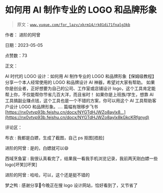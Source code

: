 # 如何用 AI 制作专业的 LOGO 和品牌形象

> 原文：[`www.yuque.com/for_lazy/xkrm14/rk01di71fnalg3kb`](https://www.yuque.com/for_lazy/xkrm14/rk01di71fnalg3kb)

作者： 进阶的阿曾

日期：2023-05-05

点赞数：73

正文：

AI 时代的 LOGO 设计：如何用 AI 制作专业的 LOGO 和品牌形象【保姆级教程】 分享一个本人经常使用的 LOGO 和品牌设计 AI 神器，希望对大家有帮助。 如果你是创业者，正好想要为自己的公司、工作室或店铺设计 logo，这个工具肯定能帮上你，不仅能帮你节省几百大洋，而且省时！ 如果你是上班族/学生，想靠 AI 工具搞副业赚点钱，这个工具也是一个不错的方案，你可以用这个 AI 工具帮助客户设计 LOGO 和品牌形象。.... 篇幅有限移步飞书 [https://nx0vtvp93b.feishu.cn/docx/NYGTdHJWZo8aylx8...](https://nx0vtvp93b.feishu.cn/docx/NYGTdHJWZo8aylx8kGkcKRfgnyd)

评论区：

布衣 : 我都是白嫖，生成了截图，自己 ps 抠图[捂脸]

进阶的阿曾 : 是的，白嫖就可以😄

西域烹鱼宴 : 我很认真看完了，结果我一看我手机浏览记录，我前两天刚白嫖一些 logo[坏笑][坏笑]

进阶的阿曾 : 哈哈，可以，这个还是挺不错的

梦之鸭 : 感谢分享🙏今晚正在搜 logo 设计网站，恰好看到了，又节省了



